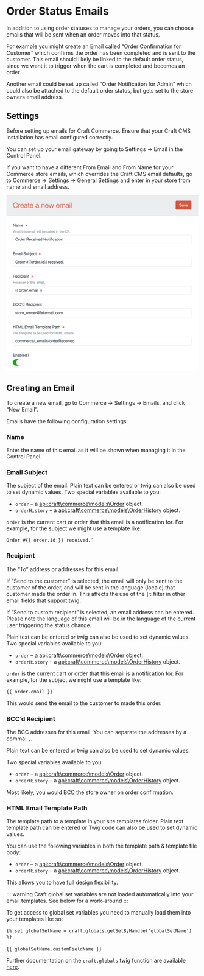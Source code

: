 # Order Status Emails

In addition to using order statuses to manage your orders, you can choose emails that will be sent when an order moves into that status.

For example you might create an Email called “Order Confirmation for Customer” which confirms the order has been completed and is sent to the customer. This email should likely be linked to the default order status, since we want it to trigger when the cart is completed and becomes an order.

Another email could be set up called “Order Notification for Admin” which could also be attached to the default order status, but gets set to the store owners email address.

## Settings

Before setting up emails for Craft Commerce. Ensure that your Craft CMS installation has email configured correctly.

You can set up your email gateway by going to Settings → Email in the Control Panel.

If you want to have a different From Email and From Name for your Commerce store emails, which overrides the Craft CMS email defaults, go to Commerce → Settings → General Settings and enter in your store from name and email address.

<img src="./assets/new-email-settings.png" width="645" alt="New Email Settings.">

## Creating an Email

To create a new email, go to Commerce → Settings → Emails, and click “New Email”.

Emails have the following configuration settings:

### Name

Enter the name of this email as it will be shown when managing it in the Control Panel.

### Email Subject

The subject of the email.
Plain text can be entered or twig can also be used to set dynamic values.
Two special variables available to you:

- `order` – a <api:craft\commerce\models\Order> object.
- `orderHistory` – a <api:craft\commerce\models\OrderHistory> object.

`order` is the current cart or order that this email is a notification for. For example, for the subject we might use a template like:

```twig
Order #{{ order.id }} received.`
```

### Recipient

The “To” address or addresses for this email.

If “Send to the customer” is selected, the email will only be sent to the customer of the order, and will be sent in the language (locale) that customer made the order in. This affects the use of the `|t` filter in other email fields  that support twig.

If “Send to custom recipient” is selected, an email address can be entered. Please note the language of this email will be in the language of the current user triggering the status change.

Plain text can be entered or twig can also be used to set dynamic values.
Two special variables available to you:

- `order` – a <api:craft\commerce\models\Order> object.
- `orderHistory` – a <api:craft\commerce\models\OrderHistory> object.

`order` is the current cart or order that this email is a notification for. For example, for the subject we might use a template like:

```twig
{{ order.email }}`
```

This would send the email to the customer to made this order.

### BCC’d Recipient

The BCC addresses for this email. You can separate the addresses by a comma: `,`.

Plain text can be entered or twig can also be used to set dynamic values.

Two special variables available to you:

- `order` – a <api:craft\commerce\models\Order> object.
- `orderHistory` – a <api:craft\commerce\models\OrderHistory> object.

Most likely, you would BCC the store owner on order confirmation.

### HTML Email Template Path

The template path to a template in your site templates folder.
Plain text template path can be entered or Twig code can also be used to set dynamic values.

You can use the following variables in both the template path & template file body:

- `order` – a <api:craft\commerce\models\Order> object.
- `orderHistory` – a <api:craft\commerce\models\OrderHistory> object.

This allows you to have full design flexibility.

::: warning
Craft global set variables are not loaded automatically into your email templates. See below for a work-around
:::

To get access to global set variables you need to manually load them into your templates like so:

```
{% set globalSetName = craft.globals.getSetByHandle('globalSetName') %}

{{ globalSetName.customFieldName }}
```

Further documentation on the `craft.globals` twig function are available [here](https://craftcms.com/docs/templating/craft.globals).

